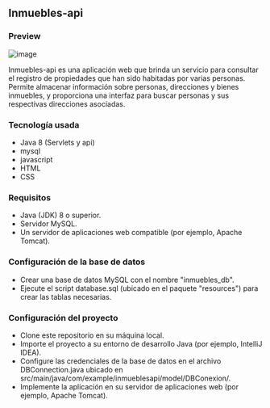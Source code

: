 ## Inmuebles-api

### Preview
![image](https://github.com/yohelperez/inmuebles-api/assets/55060788/6ffa8adc-8d52-4925-8016-b098c3ef95bb)

Inmuebles-api es una aplicación web que brinda un servicio para consultar el registro de propiedades que han sido habitadas por varias personas. Permite almacenar información sobre personas, direcciones y bienes inmuebles, y proporciona una interfaz para buscar personas y sus respectivas direcciones asociadas.

### Tecnología usada
* Java 8 (Servlets y api)
* mysql
* javascript
* HTML
* CSS

### Requisitos

* Java (JDK) 8 o superior.
* Servidor MySQL.
* Un servidor de aplicaciones web compatible (por ejemplo, Apache Tomcat).

### Configuración de la base de datos
* Crear una base de datos MySQL con el nombre "inmuebles_db".
* Ejecute el script database.sql (ubicado en el paquete "resources") para crear las tablas necesarias.

### Configuración del proyecto
* Clone este repositorio en su máquina local.
* Importe el proyecto a su entorno de desarrollo Java (por ejemplo, IntelliJ IDEA).
* Configure las credenciales de la base de datos en el archivo DBConnection.java ubicado en src/main/java/com/example/inmueblesapi/model/DBConexion/.
* Implemente la aplicación en su servidor de aplicaciones web (por ejemplo, Apache Tomcat).

